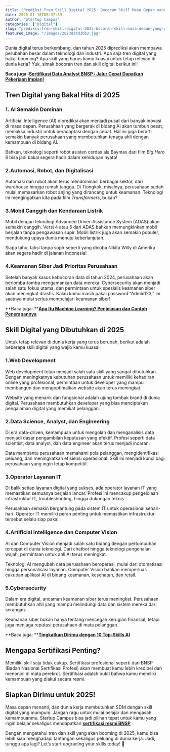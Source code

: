 ```yaml
---
title: "Prediksi Tren Skill Digital 2025: Bocoran Skill Masa Depan yang Wajib Kamu Tahu"
date: 2025-01-10T08:37:39
author: "Startup Campus"
categories: ["Digital"]
slug: "prediksi-tren-skill-digital-2025-bocoran-skill-masa-depan-yang-wajib-kamu-tahu"
featured_image: "/images/2023d34d3bb2.jpg"
---
```


Dunia digital terus berkembang, dan tahun 2025 diprediksi akan membawa perubahan besar dalam teknologi dan industri. Apa saja tren digital yang bakal booming? Apa skill yang harus kamu kuasai untuk tetap relevan di dunia kerja? Yuk, simak bocoran tren dan skill digital berikut ini!

**Baca juga :**[**Sertifikasi Data Analyst BNSP : Jalur Cepat Dapatkan Pekerjaan Impian!**](https://startupcampus.id/blog/sertifikasi-bnsp-data-analyst-jalur-cepat-dapatkan-pekerjaan-impian/)

## **Tren Digital yang Bakal Hits di 2025**

### **1. AI Semakin Dominan**

Artificial Intelligence (AI) diprediksi akan menjadi pusat dari banyak inovasi di masa depan. Perusahaan yang bergerak di bidang AI akan tumbuh pesat, memaksa industri untuk beradaptasi dengan cepat. Hal ini juga berarti semakin banyak perusahaan yang membutuhkan tenaga ahli dengan kemampuan di bidang AI.

Bahkan, teknologi seperti robot asisten cerdas ala Baymax dari film *Big Hero 6* bisa jadi bakal segera hadir dalam kehidupan nyata!

### **2.Automasi, Robot, dan Digitalisasi**

Automasi dan robot akan terus mendominasi berbagai sektor, dari warehouse hingga rumah tangga. Di Tiongkok, misalnya, perusahaan sudah mulai memasarkan robot anjing yang dirancang untuk keamanan. Teknologi ini mengingatkan kita pada film *Transformers*, bukan?

### **3.Mobil Canggih dan Kendaraan Listrik**

Mobil dengan teknologi Advanced Driver-Assistance System (ADAS) akan semakin canggih. Versi 4 atau 5 dari ADAS bahkan memungkinkan mobil berjalan tanpa pengawasan supir. Mobil listrik juga akan semakin populer, mendukung upaya dunia menuju keberlanjutan.

Siapa tahu, taksi tanpa sopir seperti yang dicoba Nikita Willy di Amerika akan segera hadir di jalanan Indonesia!

### **4.Keamanan Siber Jadi Prioritas Perusahaan**

Setelah banyak kasus kebocoran data di tahun 2024, perusahaan akan berlomba-lomba mengamankan data mereka. Cybersecurity akan menjadi salah satu fokus utama, dan permintaan untuk spesialis keamanan siber akan meningkat drastis. Kalau kamu masih pakai password “Admin123,” ini saatnya mulai serius mempelajari keamanan siber!

**Baca juga: **[**Apa Itu Machine Learning? Penjelasan dan Contoh Penerapannya**](https://startupcampus.id/blog/apa-itu-machine-learning-penjelasan-dan-contoh-penerapannya/)

## **Skill Digital yang Dibutuhkan di 2025**

Untuk tetap relevan di dunia kerja yang terus berubah, berikut adalah beberapa skill digital yang wajib kamu kuasai:

### **1.Web Development**

Web development tetap menjadi salah satu skill yang sangat dibutuhkan. Dengan meningkatnya kebutuhan perusahaan untuk memiliki kehadiran online yang profesional, permintaan untuk developer yang mampu membangun dan mengoptimalkan website akan terus meningkat.

Website yang menarik dan fungsional adalah ujung tombak brand di dunia digital. Perusahaan membutuhkan developer yang bisa menciptakan pengalaman digital yang memikat pelanggan.

### **2.Data Science, Analyst, dan Engineering**

Di era data-driven, kemampuan untuk mengolah dan menganalisis data menjadi dasar pengambilan keputusan yang efektif. Profesi seperti data scientist, data analyst, dan data engineer akan terus menjadi incaran.

Data membantu perusahaan memahami pola pelanggan, mengidentifikasi peluang, dan meningkatkan efisiensi operasional. Skill ini menjadi kunci bagi perusahaan yang ingin tetap kompetitif.

### **3.Operator Layanan IT**

Di balik setiap layanan digital yang sukses, ada operator layanan IT yang memastikan semuanya berjalan lancar. Profesi ini mencakup pengelolaan infrastruktur IT, troubleshooting, hingga dukungan teknis.

Perusahaan semakin bergantung pada sistem IT untuk operasional sehari-hari. Operator IT memiliki peran penting untuk memastikan infrastruktur tersebut selalu siap pakai.

### **4.Artificial Intelligence dan Computer Vision**

AI dan Computer Vision menjadi salah satu bidang dengan pertumbuhan tercepat di dunia teknologi. Dari chatbot hingga teknologi pengenalan wajah, permintaan untuk ahli AI terus meningkat.

Teknologi AI mengubah cara perusahaan beroperasi, mulai dari otomatisasi hingga personalisasi layanan. Computer Vision bahkan memperluas cakupan aplikasi AI di bidang keamanan, kesehatan, dan retail.

### **5.Cybersecurity**

Dalam era digital, ancaman keamanan siber terus meningkat. Perusahaan membutuhkan ahli yang mampu melindungi data dan sistem mereka dari serangan.

Keamanan siber bukan hanya tentang mencegah kerugian finansial, tetapi juga menjaga reputasi perusahaan di mata pelanggan.

**Baca juga: **[**Tingkatkan Dirimu dengan 10 Top-Skills AI**](https://startupcampus.id/blog/tingkatkan-dirimu-dengan-10-top-skills-ai/)

## **Mengapa Sertifikasi Penting?**

Memiliki skill saja tidak cukup. Sertifikasi profesional seperti dari BNSP (Badan Nasional Sertifikasi Profesi) akan membuat kamu lebih kredibel dan menonjol di mata perekrut. Sertifikasi adalah bukti bahwa kamu memiliki kemampuan yang diakui secara resmi.

## **Siapkan Dirimu untuk 2025!**

Masa depan menanti, dan dunia kerja membutuhkan SDM dengan skill digital yang mumpuni. Jangan ragu untuk mulai belajar dan mengasah kemampuanmu. Startup Campus bisa jadi pilihan tepat untuk kamu yang ingin belajar sekaligus mendapatkan [**sertifikasi resmi BNSP**](https://startupcampus.id/sertifikasi).

Dengan mengetahui tren dan skill yang akan booming di 2025, kamu bisa lebih siap menghadapi tantangan sekaligus peluang di dunia kerja. Jadi, tunggu apa lagi? Let’s start upgrading your skills today! 🚀
